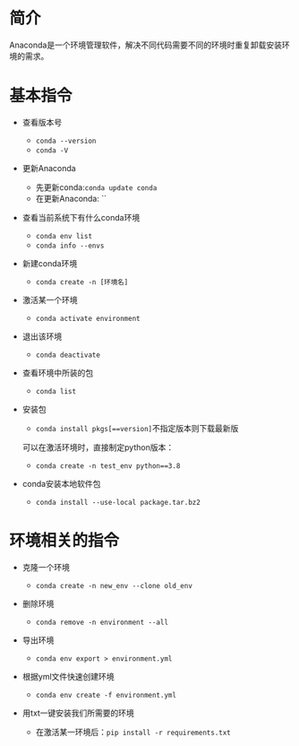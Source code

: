 # 简介

Anaconda是一个环境管理软件，解决不同代码需要不同的环境时重复卸载安装环境的需求。

# 基本指令

- 查看版本号
  - `conda --version`
  - `conda -V`
  
- 更新Anaconda

  - 先更新conda:`conda update conda`
  - 在更新Anaconda: ``

- 查看当前系统下有什么conda环境
  - `conda env list`
  - `conda info --envs`
  
- 新建conda环境
  - `conda create -n [环境名]`
  
- 激活某一个环境
  - `conda activate environment`
  
- 退出该环境
  - `conda deactivate`
  
- 查看环境中所装的包
  - `conda list`

- 安装包

  - `conda install pkgs[==version]`不指定版本则下载最新版

  可以在激活环境时，直接制定python版本：

  - `conda create -n test_env python==3.8`

- conda安装本地软件包

  - `conda install --use-local package.tar.bz2`

# 环境相关的指令

- 克隆一个环境

  - `conda create -n new_env --clone old_env`
- 删除环境

  - `conda remove -n environment --all`
- 导出环境

  - `conda env export > environment.yml`
- 根据yml文件快速创建环境

  - `conda env create -f environment.yml`

- 用txt一键安装我们所需要的环境
  - 在激活某一环境后：`pip install -r requirements.txt`